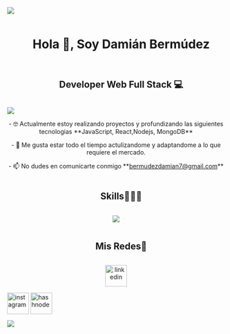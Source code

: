 <!--horizontal divider(gradiant)-->
<img src="https://user-images.githubusercontent.com/73097560/115834477-dbab4500-a447-11eb-908a-139a6edaec5c.gif">

<!--h1 without bottom border-->
<div id="user-content-toc">
  <ul align="center">
    <summary><h1 style="display: inline-block">Hola 👋, Soy Damián Bermúdez</h1></summary>
  </ul>
</div>
<!--h2 without bottom border-->
<div id="user-content-toc">
  <ul align="center">
    <summary><h2 style="display: inline-block">Developer Web Full Stack 💻  </h2></summary>
  </ul>

</div>
<img src="https://user-images.githubusercontent.com/73097560/115834477-dbab4500-a447-11eb-908a-139a6edaec5c.gif">

<!--Intro start-->

<div align="center">
  <p>- 🤓 Actualmente estoy realizando proyectos y profundizando las siguientes tecnologias  **JavaScript, React,Nodejs, MongoDB**</p>
  <p>- 🤔 Me gusta estar todo el tiempo actulizandome y adaptandome a lo que requiere el mercado.</p>
  <p>- 📫 No dudes en comunicarte conmigo **<a href="https://bermudezdamian7@gmail.com" target="_blank">bermudezdamian7@gmail.com</a>**</p>
</div>

<!--Intro end-->



<!--h1 without bottom border-->
<div id="user-content-toc">
  <ul align="center">
    <summary><h2 style="display: inline-block">Skills👨🏻‍💻</h2></summary>
  </ul>
</div>
<!--tech stack icons-->
<p align="center">
  <a href="https://skillicons.dev">
    <img src="https://skillicons.dev/icons?i=git,css,discord,express,figma,firebase,github,html,js,mongodb,mysql,nextjs,nodejs,postman,react,redux,ts,vscode&perline=14" />
  </a>
</p>


<!-- Connect with me -->
<!--h2 without bottom border-->
<div id="user-content-toc">
  <ul align="center">
    <summary><h2 style="display: inline-block">Mis Redes🤝</h2></summary>
  </ul>
</div>

<!--icons and links-->
<p align="center">
<a href="https://www.linkedin.com/in/damian-bermudez-4a4a33204/" target="blank"><img align="center" src="https://user-images.githubusercontent.com/88904952/234979284-68c11d7f-1acc-4f0c-ac78-044e1037d7b0.png" alt="linkedin" height="50" width="50" /></a>

<a href="https://www.instagram.com/damibermudez/" target="blank"><img align="center" src="https://user-images.githubusercontent.com/88904952/234981169-2dd1e58f-4b7e-468c-8213-034ba62156c3.png" alt="instagram" height="50" width="50" /></a>
<a href="https://damianbermudezdev.es/" target="blank"><img align="center" src="img/internet.png" alt="hashnode" height="50" width="50" /></a>

</p>





<!--horizontal divider(gradiant)-->
<img src="https://user-images.githubusercontent.com/73097560/115834477-dbab4500-a447-11eb-908a-139a6edaec5c.gif">
